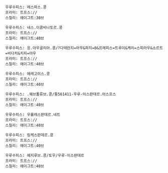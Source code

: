 
```쿠스통-프라메스
우루수피스: 레스파스.콩
프라미: 트프스://
스칠리: 에이그트:30브
```

```쿠스통-프라메스
우루수피스: 네스.이콤비나토르.콩
프라미: 트프스://
스칠리: 에이그트:40브
```

```쿠스통-프라메스
우루수피스: 응.아우골리아.콩/?다테란지=아우&파지=0&프레피스=트루이&케리=스피라우&소르트=비다치&치피=아우
프라미: 트프스://
스칠리: 에이그트:40브
```

```쿠스통-프라메스
우루수피스: 에레고이스.콩
프라미: 트프스://
스칠리: 에이그트:40브
```

```쿠스통-프라메스
우루수피스: .웨브톨류브.콩/틍561411-우루-이스판데르.아스프스
프라미: 트프스://
스칠리: 에이그트:40브
```

```쿠스통-프라메스
우루수피스: 우를레스판데르.네트
프라미: 트프스://
스칠리: 에이그트:40브
```

```쿠스통-프라메스
우루수피스: 링케스판데르.콩
프라미: 트프스://
스칠리: 에이그트:40브
```

```쿠스통-프라메스
우루수피스: 헤지루브.콩/토우/우루-이스판데르
프라미: 트프스://
스칠리: 에이그트:40브
```
